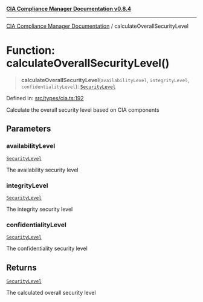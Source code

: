 [**CIA Compliance Manager Documentation v0.8.4**](../README.md)

***

[CIA Compliance Manager Documentation](../globals.md) / calculateOverallSecurityLevel

# Function: calculateOverallSecurityLevel()

> **calculateOverallSecurityLevel**(`availabilityLevel`, `integrityLevel`, `confidentialityLevel`): [`SecurityLevel`](../type-aliases/SecurityLevel.md)

Defined in: [src/types/cia.ts:192](https://github.com/Hack23/cia-compliance-manager/blob/a6d8d6a2cab2160940b9a047208c12088d7e02cf/src/types/cia.ts#L192)

Calculate the overall security level based on CIA components

## Parameters

### availabilityLevel

[`SecurityLevel`](../type-aliases/SecurityLevel.md)

The availability security level

### integrityLevel

[`SecurityLevel`](../type-aliases/SecurityLevel.md)

The integrity security level

### confidentialityLevel

[`SecurityLevel`](../type-aliases/SecurityLevel.md)

The confidentiality security level

## Returns

[`SecurityLevel`](../type-aliases/SecurityLevel.md)

The calculated overall security level
